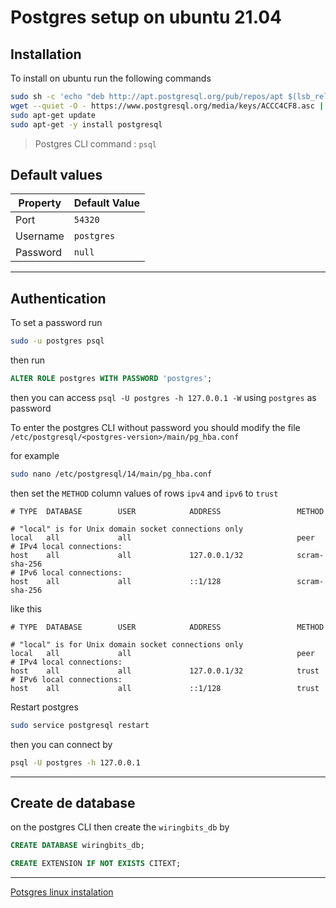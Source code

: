 # Postgres setup on ubuntu 21.04

## Installation

To install on ubuntu run the following commands

```sh
sudo sh -c 'echo "deb http://apt.postgresql.org/pub/repos/apt $(lsb_release -cs)-pgdg main" > /etc/apt/sources.list.d/pgdg.list'
wget --quiet -O - https://www.postgresql.org/media/keys/ACCC4CF8.asc | sudo apt-key add -
sudo apt-get update
sudo apt-get -y install postgresql
```

> Postgres CLI command : `psql`

## Default values

| Property | Default Value |
| -------- | ------------- |
| Port     | `54320`       |
| Username | `postgres`   |
| Password | `null`        |

---

## Authentication

To set a password run

```sh
sudo -u postgres psql
```

then run

```sql
ALTER ROLE postgres WITH PASSWORD 'postgres';
```

then you can access `psql -U postgres -h 127.0.0.1 -W` using `postgres` as password

To enter the postgres CLI without password you should modify the file `/etc/postgresql/<postgres-version>/main/pg_hba.conf`

for example

```sh
sudo nano /etc/postgresql/14/main/pg_hba.conf
```

then set the `METHOD` column values of rows `ipv4` and `ipv6` to `trust`

```properties
# TYPE  DATABASE        USER            ADDRESS                 METHOD

# "local" is for Unix domain socket connections only
local   all             all                                     peer
# IPv4 local connections:
host    all             all             127.0.0.1/32            scram-sha-256
# IPv6 local connections:
host    all             all             ::1/128                 scram-sha-256
```

like this

```properties
# TYPE  DATABASE        USER            ADDRESS                 METHOD

# "local" is for Unix domain socket connections only
local   all             all                                     peer
# IPv4 local connections:
host    all             all             127.0.0.1/32            trust
# IPv6 local connections:
host    all             all             ::1/128                 trust
```

Restart postgres

```sh
sudo service postgresql restart
```

then you can connect by

```sh
psql -U postgres -h 127.0.0.1
```

---

## Create de database

on the postgres CLI then create the `wiringbits_db` by

```sql
CREATE DATABASE wiringbits_db;

CREATE EXTENSION IF NOT EXISTS CITEXT;
```

---

[Potsgres linux instalation](https://www.postgresql.org/download/linux/ubuntu/)

